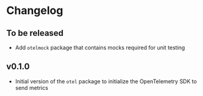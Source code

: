 # Changelog

## To be released

- Add `otelmock` package that contains mocks required for unit testing

## v0.1.0

- Initial version of the `otel` package to initialize the OpenTelemetry SDK to send metrics
